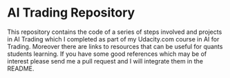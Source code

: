 # AI Trading Repository

This repository contains the code of a series of steps involved and projects in AI Trading which I completed as part of my Udacity.com course in AI for Trading. Moreover there are links to resources that can be useful for quants students learning. If you have some good references which may be of interest please send me a pull request and I will integrate them in the README.
